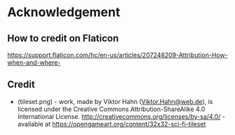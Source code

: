 # Acknowledgement

## How to credit on Flaticon

<https://support.flaticon.com/hc/en-us/articles/207248209-Attribution-How-when-and-where->

## Credit

- (tileset.png) - work, made by Viktor Hahn (Viktor.Hahn@web.de), is licensed under the Creative Commons Attribution-ShareAlike 4.0 International License. <http://creativecommons.org/licenses/by-sa/4.0/> - available at <https://opengameart.org/content/32x32-sci-fi-tileset>
